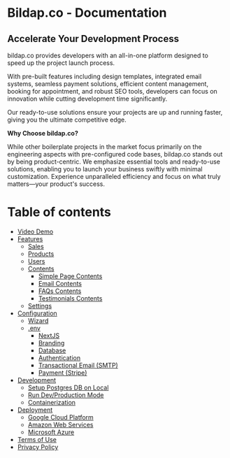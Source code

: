 # Bildap.co - Documentation

## **Accelerate Your Development Process**

bildap.co provides developers with an all-in-one platform designed to speed up the project launch process.&#x20;

With pre-built features including design templates, integrated email systems, seamless payment solutions, efficient content management, booking for appointment, and robust SEO tools, developers can focus on innovation while cutting development time significantly.&#x20;

Our ready-to-use solutions ensure your projects are up and running faster, giving you the ultimate competitive edge.



**Why Choose bildap.co?**

While other boilerplate projects in the market focus primarily on the engineering aspects with pre-configured code bases, bildap.co stands out by being product-centric. We emphasize essential tools and ready-to-use solutions, enabling you to launch your business swiftly with minimal customization. Experience unparalleled efficiency and focus on what truly matters—your product's success.


# Table of contents

* [Video Demo](video-demo.md)
* [Features](features/README.md)
  * [Sales](features/sales.md)
  * [Products](features/products.md)
  * [Users](features/users.md)
  * [Contents](features/contents/README.md)
    * [Simple Page Contents](features/contents/simple-page-contents.md)
    * [Email Contents](features/contents/email-contents.md)
    * [FAQs Contents](features/contents/faqs-contents.md)
    * [Testimonials Contents](features/contents/testimonials-contents.md)
  * [Settings](features/settings.md)
* [Configuration](configuration/README.md)
  * [Wizard](configuration/wizard.md)
  * [.env](configuration/.env/README.md)
    * [NextJS](configuration/.env/nextjs.md)
    * [Branding](configuration/.env/branding.md)
    * [Database](configuration/.env/database.md)
    * [Authentication](configuration/.env/authentication.md)
    * [Transactional Email (SMTP)](configuration/.env/transactional-email-smtp.md)
    * [Payment (Stripe)](configuration/.env/payment-stripe.md)
* [Development](development/README.md)
  * [Setup Postgres DB on Local](development/setup-postgres-db-on-local.md)
  * [Run Dev/Production Mode](development/run-dev-production-mode.md)
  * [Containerization](development/containerization.md)
* [Deployment](deployment/README.md)
  * [Google Cloud Platform](deployment/google-cloud-platform.md)
  * [Amazon Web Services](deployment/amazon-web-services.md)
  * [Microsoft Azure](deployment/microsoft-azure.md)
* [Terms of Use](https://bildap.co/terms-of-use)
* [Privacy Policy](https://bildap.co/privacy-policy)
